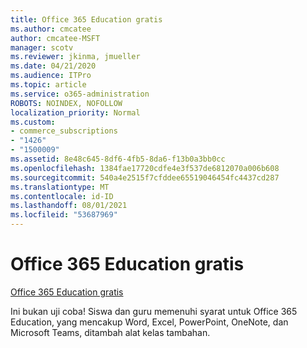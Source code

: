 ```yaml
---
title: Office 365 Education gratis
ms.author: cmcatee
author: cmcatee-MSFT
manager: scotv
ms.reviewer: jkinma, jmueller
ms.date: 04/21/2020
ms.audience: ITPro
ms.topic: article
ms.service: o365-administration
ROBOTS: NOINDEX, NOFOLLOW
localization_priority: Normal
ms.custom:
- commerce_subscriptions
- "1426"
- "1500009"
ms.assetid: 8e48c645-8df6-4fb5-8da6-f13b0a3bb0cc
ms.openlocfilehash: 1384fae17720cdfe4e3f537de6812070a006b608
ms.sourcegitcommit: 540a4e2515f7cfddee65519046454fc4437cd287
ms.translationtype: MT
ms.contentlocale: id-ID
ms.lasthandoff: 08/01/2021
ms.locfileid: "53687969"
---
```

# <a name="office-365-education-for-free"></a>Office 365 Education gratis

[Office 365 Education gratis](https://products.office.com/student/office-in-education?ms.officeurl=students)
  
Ini bukan uji coba! Siswa dan guru memenuhi syarat untuk Office 365 Education, yang mencakup Word, Excel, PowerPoint, OneNote, dan Microsoft Teams, ditambah alat kelas tambahan.